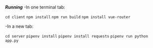 **_Running_**
-In one terminal tab:

`cd client`
`npm install`
`npm run build`
`npm install vue-router`

-In a new tab:

`cd server`
`pipenv install`
`pipenv install requests`
`pipenv run python app.py`
